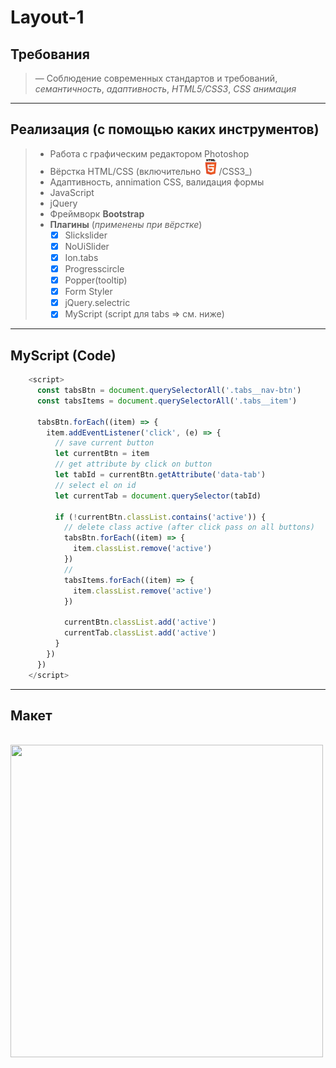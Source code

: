 # Layout-1

## Требования
> — Соблюдение современных стандартов и требований, _семантичность_, _адаптивность_, _HTML5/CSS3_, _CSS анимация_
---
## Реализация (с помощью каких инструментов)

> - Работа с графическим редактором Photoshop
> - Вёрстка HTML/CSS (включительно <img width="25" src="https://raw.githubusercontent.com/github/explore/80688e429a7d4ef2fca1e82350fe8e3517d3494d/topics/html/html.png">/CSS3_)
> - Адаптивность, annimation CSS, валидация формы
> - JavaScript
> - jQuery
> - Фреймворк **Bootstrap**
> - **Плагины** (_применены_ _при_ _вёрстке_)
>    - [x] Slickslider
>    - [x] NoUiSlider
>    - [x] Ion.tabs
>    - [x] Progresscircle
>    - [x] Popper(tooltip)
>    - [x] Form Styler
>    - [x] jQuery.selectric
>    - [x] MyScript (script для tabs => см. ниже)
---
## MyScript (Code)
```js
    <script>
      const tabsBtn = document.querySelectorAll('.tabs__nav-btn')
      const tabsItems = document.querySelectorAll('.tabs__item')

      tabsBtn.forEach((item) => {
        item.addEventListener('click', (e) => {
          // save current button
          let currentBtn = item
          // get attribute by click on button
          let tabId = currentBtn.getAttribute('data-tab')
          // select el on id
          let currentTab = document.querySelector(tabId)

          if (!currentBtn.classList.contains('active')) {
            // delete class active (after click pass on all buttons)
            tabsBtn.forEach((item) => {
              item.classList.remove('active')
            })
            //
            tabsItems.forEach((item) => {
              item.classList.remove('active')
            })

            currentBtn.classList.add('active')
            currentTab.classList.add('active')
          }
        })
      })
    </script>
```
---
## Макет
<br>
<img height="500" width="500" src="https://github.com/GeorgGeo/Layout-1/blob/master/web_coder_test.png">
</br>
